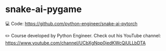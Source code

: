 # snake-ai-pygame

💻 Code: https://github.com/python-engineer/snake-ai-pytorch

✏️ Course developed by Python Engineer. Check out his YouTube channel: https://www.youtube.com/channel/UCbXgNpp0jedKWcQiULLbDTA
